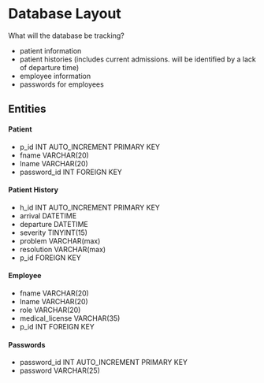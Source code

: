 # Database Layout

What will the database be tracking?
 - patient information
 - patient histories (includes current admissions. will be identified by a lack of departure time)
 - employee information
 - passwords for employees

## Entities

#### Patient
  - p_id INT AUTO_INCREMENT PRIMARY KEY
  - fname VARCHAR(20)
  - lname VARCHAR(20)
  - password_id INT FOREIGN KEY

#### Patient History
  - h_id INT AUTO_INCREMENT PRIMARY KEY
  - arrival DATETIME
  - departure DATETIME
  - severity TINYINT(15)
  - problem VARCHAR(max)
  - resolution VARCHAR(max)
  - p_id FOREIGN KEY

#### Employee
  - fname VARCHAR(20)
  - lname VARCHAR(20)
  - role VARCHAR(20)
  - medical_license VARCHAR(35)
  - p_id INT FOREIGN KEY

#### Passwords
 - password_id INT AUTO_INCREMENT PRIMARY KEY
 - password VARCHAR(25)
